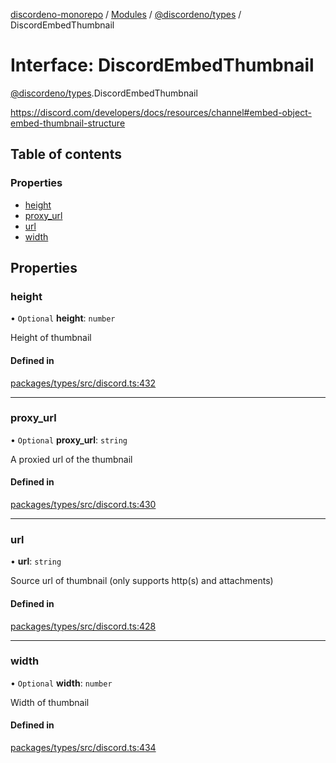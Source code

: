[discordeno-monorepo](../README.md) / [Modules](../modules.md) / [@discordeno/types](../modules/discordeno_types.md) / DiscordEmbedThumbnail

# Interface: DiscordEmbedThumbnail

[@discordeno/types](../modules/discordeno_types.md).DiscordEmbedThumbnail

https://discord.com/developers/docs/resources/channel#embed-object-embed-thumbnail-structure

## Table of contents

### Properties

- [height](discordeno_types.DiscordEmbedThumbnail.md#height)
- [proxy_url](discordeno_types.DiscordEmbedThumbnail.md#proxy_url)
- [url](discordeno_types.DiscordEmbedThumbnail.md#url)
- [width](discordeno_types.DiscordEmbedThumbnail.md#width)

## Properties

### height

• `Optional` **height**: `number`

Height of thumbnail

#### Defined in

[packages/types/src/discord.ts:432](https://github.com/deepsarda/discordeno/blob/c6dc30bb/packages/types/src/discord.ts#L432)

---

### proxy_url

• `Optional` **proxy_url**: `string`

A proxied url of the thumbnail

#### Defined in

[packages/types/src/discord.ts:430](https://github.com/deepsarda/discordeno/blob/c6dc30bb/packages/types/src/discord.ts#L430)

---

### url

• **url**: `string`

Source url of thumbnail (only supports http(s) and attachments)

#### Defined in

[packages/types/src/discord.ts:428](https://github.com/deepsarda/discordeno/blob/c6dc30bb/packages/types/src/discord.ts#L428)

---

### width

• `Optional` **width**: `number`

Width of thumbnail

#### Defined in

[packages/types/src/discord.ts:434](https://github.com/deepsarda/discordeno/blob/c6dc30bb/packages/types/src/discord.ts#L434)

